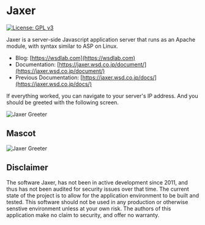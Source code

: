 # Jaxer

[![License: GPL v3](https://img.shields.io/badge/License-GPLv3-blue.svg)](https://www.gnu.org/licenses/gpl-3.0)

Jaxer is a server-side Javascript application server that runs
as an Apache module, with syntax similar to ASP on Linux.

- Blog: [https://wsdlab.com](https://wsdlab.com)  
- Documentation: [https://jaxer.wsd.co.jp/document/](https://jaxer.wsd.co.jp/document/)  
- Previous Documentation: [https://jaxer.wsd.co.jp/docs/](https://jaxer.wsd.co.jp/docs/)  

<!--

## Build on Linux x86_64

The dependencies are different depending on the platform. Once the dependencies are installed, the build instructions are the same on each platform.

### Dependencies On Rocky Linux 8

```
# yum update
# yum groupinstall 'Development Tools'
# yum -y install git apr-util-devel gcc pcre-devel make bison flex python2 gtk2-devel libXt-devel java-11-openjdk
# alternatives --set python /usr/bin/python2
# dnf --enablerepo=powertools install libIDL-devel
```

### Dependencies On Debian 10

```
# apt-get update
# apt-get install -y git vim gcc g++ make zip pkg-config libgtk2.0-dev libidl-dev libxt-dev apache2-dev unixodbc unixodbc-dev openjdk-11-jre bison flex
```

### Build Instructions

Install the expected version of the pango library. 

```
# git clone https://github.com/behdad/pangox-compat.git
# mv pangox-compat /usr/include/pango
'''

Ugly patch, Jaxer expects and older version of freetype. I tried a lot of cleaner
ways to add freetype to the build path, but it didn't work. This is an ugly work
around, but it works.

```
# ln -s /usr/include/freetype2/ft2build.h /usr/include/
# ln -s /usr/include/freetype2/freetype /usr/include/
```

Clone and build the repository

```
# cd /opt
# git clone https://github.com/WebServiceDevelopment/Jaxer.git
# cd Jaxer/httpd-2.4.46
# ./configure --prefix=/opt/AptanaJaxer/Apache22
# make
# make install
# cd ../server
# python build.py
# cp -fr AptanaJaxer/* /opt/AptanaJaxer
```

And then we should remove the freetype symbolic links as they are no longer needed.

```
# rm -f /usr/include/ft2build.h
# rm -f /usr/include/freetype
```

This will create the Jaxer environment in the **/opt/AptanaJaxer/** folder.
The defaults aren't correct, so we need to make a few changes. These changes
should be fixed in later commits, but that depends on when we track down
where these files are. For now, we'll include how to edit them. 

```
# cd /opt/AptanaJaxer
# vim Apache22/conf/httpd.conf
--- Edit the Following Lines ---
- 206     Require all denied
+ 206     #Require all denied

- 221 DocumentRoot "/opt/AptanaJaxer/Apache22/htdocs/"
+ 221 DocumentRoot "/opt/AptanaJaxer/public"

- 222 <Directory "/opt/AptanaJaxer/Apache22/htdocs/">
+ 222 <Directory "/opt/AptanaJaxer/public">

Append to end of File
+ 508 Include conf/extra/jaxer.httpd.conf
--- End Edit ---

# cp jaxer/confs/jaxer.httpd.conf Apache22/conf/extra
# vim /opt/AptanaJaxer/Apache22/conf/extra/jaxer.httpd.conf
--- Edit the Following Lines ---
Remove from end of file
- 133 Include "${ANCHOR}/local_jaxer/conf/*.httpd.conf"
--- End Edit ---
```

Last we can start the server with the command.

```
# sh /opt/AptanaJaxer/scripts/start.sh
```

-->

If everything worked, you can navigate to your server's IP address. 
And you should be greeted with the following screen.

![Jaxer Greeter](https://raw.githubusercontent.com/WebServiceDevelopment/Jaxer/master/images/GreetingScreen.png)

## Mascot

![Jaxer Greeter](https://raw.githubusercontent.com/WebServiceDevelopment/Jaxer/master/images/mascot_sprite.png)

## Disclaimer

The software Jaxer, has not been in active development since 2011, and thus
has not been audited for security issues over that time. The current state
of the project is to allow for the application environment to be built
and tested. This software should not be used in any production or otherwise
senstive environment unless at your own risk. The authors of this application
make no claim to security, and offer no warranty. 
